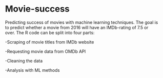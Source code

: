 # Movie-success
Predicting success of movies with machine learning techniques. The goal is to predict whether a movie from 2016 will have an IMDb-rating of 7.5 or over. The R code can be split into four parts:

-Scraping of movie titles from IMDb website

-Requesting movie data from OMDb API

-Cleaning the data

-Analysis with ML methods



